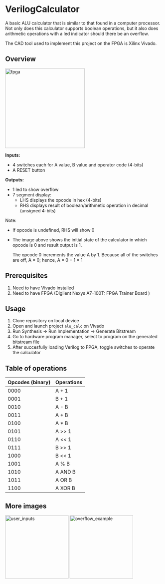 # VerilogCalculator
A basic ALU calculator that is similar to that found in a computer processor. Not only does this calculator supports boolean operations, but it also does arithmetic operations with a led indicator should there be an overflow.

The CAD tool used to implement this project on the FPGA is Xilinx Vivado.

## Overview
<img width="255" alt="fpga" src="https://github.com/eburhansjah/VerilogCalculator/assets/130926828/3b06c06e-36b8-4444-ad7e-c2695a161d46">

**Inputs:**
- 4 switches each for A value, B value and operator code (4-bits)
- A RESET button

**Outputs:**
- 1 led to show overflow
- 7 segment display:
   - LHS displays the opcode in hex (4-bits)
   - RHS displays result of boolean/arithmetic operation in decimal (unsigned 4-bits)
     
Note: 
- If opcode is undefined, RHS will show 0
- The image above shows the initial state of the calculator in which opcode is 0 and result output is 1.

  The opcode 0 increments the value A by 1. Because all of the switches are off, A = 0; hence, A = 0 + 1 = 1

## Prerequisites
1) Need to have Vivado installed
2) Need to have FPGA (Digilent Nexys A7-100T: FPGA Trainer Board )

## Usage
1) Clone repository on local device
2) Open and launch project `alu_calc` on Vivado
3) Run Synthesis -> Run Implementation -> Generate Bitstream
4) Go to hardware program manager, select to program on the generated bitstream file
5) After succesfully loading Verilog to FPGA, toggle switches to operate the calculator

## **Table of operations**
| **Opcodes (binary)** | **Operations** |
| :---         |     :---     |
| 0000         | A + 1        | 
| 0001         | B + 1        | 
| 0010         | A - B        |
| 0011         | A + B        | 
| 0100         | A * B        |
| 0101         | A >> 1       |
| 0110         | A << 1       |
| 0111         | B >> 1       |
| 1000         | B << 1       |
| 1001         | A % B        |
| 1010         | A AND B      |
| 1011         | A OR B       |
| 1100         | A XOR B      |

## **More images**
<img width="203" alt="user_inputs" src="https://github.com/eburhansjah/VerilogCalculator/assets/130926828/b03f12e8-b6e8-4689-b586-0962b59bad72">


<img width="203" alt="overflow_example" src="https://github.com/eburhansjah/VerilogCalculator/assets/130926828/60c58265-638e-4141-85ff-b5433befc762">



